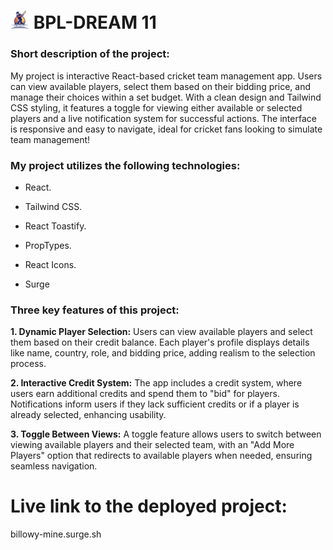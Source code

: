 

# <img width="30px" src="./src/assets/logo.png"/> BPL-DREAM 11

### **Short description of the project:**
 
My project is interactive React-based cricket team management app. Users can view available players, select them based on their bidding price, and manage their choices within a set budget. With a clean design and Tailwind CSS styling, it features a toggle for viewing either available or selected players and a live notification system for successful actions. The interface is responsive and easy to navigate, ideal for cricket fans looking to simulate team management!

### **My project utilizes the following technologies:**

- React.

- Tailwind CSS.

- React Toastify.

- PropTypes.

- React Icons.

- Surge

### **Three key features of this project:**

**1. Dynamic Player Selection:** Users can view available players and select them based on their credit balance. Each player's profile displays details like name, country, role, and bidding price, adding realism to the selection process.

**2. Interactive Credit System:** The app includes a credit system, where users earn additional credits and spend them to "bid" for players. Notifications inform users if they lack sufficient credits or if a player is already selected, enhancing usability.

**3. Toggle Between Views:** A toggle feature allows users to switch between viewing available players and their selected team, with an "Add More Players" option that redirects to available players when needed, ensuring seamless navigation.

#  **Live link to the deployed project:**

billowy-mine.surge.sh

